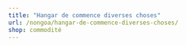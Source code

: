 ```yaml
---
title: "Hangar de commence diverses choses"
url: /nongoa/hangar-de-commence-diverses-choses/
shop: commodité
---
```

